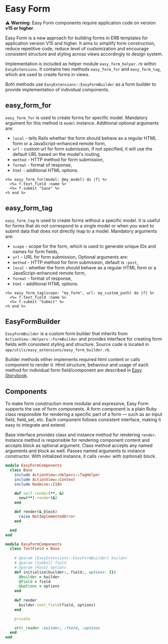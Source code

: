 # Easy Form

⚠️ **Warning:** Easy Form components require application code on version **v15 or higher**.

Easy Form is a new approach for building forms in ERB templates for application version V15 and higher. 
It aims to simplify form construction, reduce repetitive code, reduce level of customization 
and encourage consistent structure and styling across views accordingly to design system.

Implementation is included as helper module `easy_form_helper.rb` within `EasyExtensions`.
It contains two methods `easy_form_for` and `easy_form_tag`, which are used to create forms in views.

Both methods use `EasyExtensions::EasyFormBuilder` as a form builder to provide implementation of individual components.

## easy_form_for
`easy_form_for` is used to create forms for specific model. Mandatory argument for this method is `model` instance. 
Additional optional arguments are: 
- `local` - tells Rails whether the form should behave as a regular HTML form or a JavaScript-enhanced remote form,
- `url` - custom url for form submission, if not specified, it will use the default URL based on the model's routing,
- `method` - HTTP method for form submission,
- `format` - format of response,
- `html` - additional HTML options.

```erb title="example of method usage"
<%= easy_form_for(model: @my_model) do |f| %>
  <%= f.text_field :name %>
  <%= f.submit "Save" %>
<% end %>
```

## easy_form_tag
`easy_form_tag` is used to create forms without a specific model.
It is useful for forms that do not correspond to a single model or when you want to submit data that does not directly map to a model.
Mandatory arguments are:
- `scope` - scope for the form, which is used to generate unique IDs and names for form fields,
- `url` - URL for form submission,
Optional arguments are:
- `method` - HTTP method for form submission, default is `:post`,
- `local` - whether the form should behave as a regular HTML form or a JavaScript-enhanced remote form,
- `format` - format of response,
- `html` - additional HTML options.

```erb title="example of method usage"
<%= easy_form_tag(scope: "my_form", url: my_custom_path) do |f| %>
  <%= f.text_field :name %>
  <%= f.submit "Submit" %>
<% end %>
```

## EasyFormBuilder
`EasyFormBuilder` is a custom form builder that inherits from `ActionView::Helpers::FormBuilder` 
and provides interface for creating form fields with consistent styling and structure.
Source code is located in `app/utils/easy_extensions/easy_form_builder.rb`.

Builder methods either implements required html content or calls component to render it.
Html structure, behaviour and usage of each method for individual form field/component are described
in [Easy Storybook](https://es.easyproject.com/easy_storybook).

## Components
To make form construction more modular and expressive, Easy Form supports the use of form components. 
A form component is a plain Ruby class responsible for rendering a specific part of a form — such as an input field, field_set, etc.
Each component follows consistent interface, making it easy to integrate and extend.

Base interface provides class and instance method for rendering `render`. 
Instance method is responsible for rendering component content and accepts block as optional argument. 
Class method accepts any named arguments and block as well. Passes named arguments to instance constructor. 
With initialized instance, it calls `render` with (optional) block.

```ruby title="base component interface" lineNumbers
module EasyFormComponents
  class Base
    include ActionView::Helpers::TagHelper
    include ActionView::Context
    include Redmine::I18n

    def self.render(**, &)
      new(**).render(&)
    end

    def render(&_block)
      raise NotImplementedError
    end

  end
end
```

```Ruby title="example of component" lineNumbers
module EasyFormComponents
  class TextField < Base
    
    # @param [EasyExtensions::EasyFormBuilder] builder
    # @param [Symbol] field
    # @param [Hash] options
    def initialize(builder:, field:, options: {})
      @builder = builder
      @field = field
      @options = options
    end
    
    def render
      builder.text_field(field, options)
    end

    private

    attr_reader :builder, :field, :options
  end
end
```





